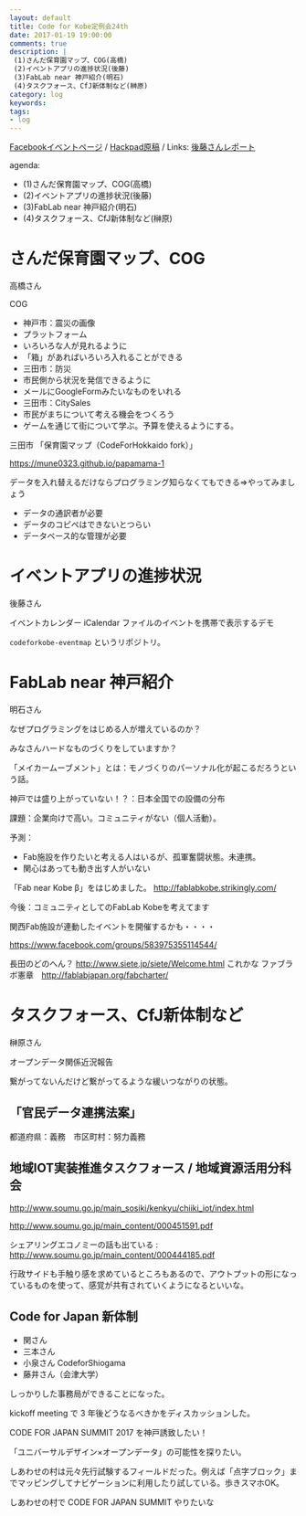 ```yaml
---
layout: default
title: Code for Kobe定例会24th
date: 2017-01-19 19:00:00
comments: true
description: |
 (1)さんだ保育園マップ、COG(高橋)
 (2)イベントアプリの進捗状況(後藤)
 (3)FabLab near 神戸紹介(明石)
 (4)タスクフォース、CfJ新体制など(榊原)
category: log
keywords: 
tags:
- log
---
```


[Facebookイベントページ](https://www.facebook.com/events/1757652324557946/)
/ [Hackpad原稿](https://hackpad.com/Code-for-Kobe-24th-meeting-aGi0nd2Wvme)
/ Links: [後藤さんレポート](http://masaki-ravens.com/main/blog/everythingispractice/?p=1170)

agenda:

+ (1)さんだ保育園マップ、COG(高橋)
+ (2)イベントアプリの進捗状況(後藤)
+ (3)FabLab near 神戸紹介(明石)
+ (4)タスクフォース、CfJ新体制など(榊原)


# さんだ保育園マップ、COG
高橋さん

COG

- 神戸市：震災の画像
 - プラットフォーム
  - いろいろな人が見れるように
  - 「箱」があればいろいろ入れることができる
- 三田市：防災
 - 市民側から状況を発信できるように
  - メールにGoogleFormみたいなものをいれる
- 三田市：CitySales
 - 市民がまちについて考える機会をつくろう
  - ゲームを通じて街について学ぶ。予算を使えるようにする。

三田市 「保育園マップ（CodeForHokkaido fork）」

https://mune0323.github.io/papamama-1

データを入れ替えるだけならプログラミング知らなくてもできる⇒やってみましょう

- データの通訳者が必要
- データのコピペはできないとつらい
- データベース的な管理が必要

# イベントアプリの進捗状況

後藤さん

イベントカレンダー
iCalendar ファイルのイベントを携帯で表示するデモ

` codeforkobe-eventmap ` というリポジトリ。



# FabLab near 神戸紹介

明石さん

なぜプログラミングをはじめる人が増えているのか？

みなさんハードなものづくりをしていますか？

「メイカームーブメント」とは：モノづくりのパーソナル化が起こるだろうという話。

神戸では盛り上がっていない！？：日本全国での設備の分布

課題：企業向けで高い。コミュニティがない（個人活動）。

予測：

- Fab施設を作りたいと考える人はいるが、孤軍奮闘状態。未連携。
- 関心はあっても動き出す人がいない

「Fab near Kobe β」をはじめました。 http://fablabkobe.strikingly.com/

今後：コミュニティとしてのFabLab Kobeを考えてます

関西Fab施設が連動したイベントを開催するかも・・・・

https://www.facebook.com/groups/583975355114544/

長田のどのへん？ http://www.siete.jp/siete/Welcome.html これかな
ファブラボ憲章　http://fablabjapan.org/fabcharter/


# タスクフォース、CfJ新体制など

榊原さん

オープンデータ関係近況報告

繋がってないんだけど繋がってるような緩いつながりの状態。

## 「官民データ連携法案」

都道府県：義務　市区町村：努力義務

## 地域IOT実装推進タスクフォース / 地域資源活用分科会

http://www.soumu.go.jp/main_sosiki/kenkyu/chiiki_iot/index.html

http://www.soumu.go.jp/main_content/000451591.pdf

シェアリングエコノミーの話も出ている : http://www.soumu.go.jp/main_content/000444185.pdf

行政サイドも手触り感を求めているところもあるので、アウトプットの形になっているものを使って、感覚が共有されていくようになるといいな。

## Code for Japan 新体制

- 関さん
- 三本さん
- 小泉さん CodeforShiogama 
- 藤井さん（会津大学）

しっかりした事務局ができることになった。

kickoff meeting で 3 年後どうなるべきかをディスカッションした。

CODE FOR JAPAN SUMMIT 2017 を神戸誘致したい！

「ユニバーサルデザイン×オープンデータ」の可能性を探りたい。

しあわせの村は元々先行試験するフィールドだった。例えば「点字ブロック」までマッピングしてナビゲーションに利用したり試している。歩きスマホOK。

しあわせの村で CODE FOR JAPAN SUMMIT やりたいな

